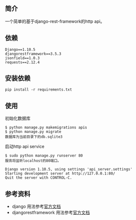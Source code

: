## 简介

一个简单的基于django-rest-framework的http api。

## 依赖

    Django==1.10.5
    djangorestframework==3.5.3
    jsonfield==1.0.3
    requests==2.12.4

## 安装依赖

    pip install -r requirements.txt

## 使用


初始化数据库

    $ python manage.py makemigrations apis
    $ python manage.py migrate
    数据库为当前目录下的db.sqlite3

启动http api service

    $ sudo python manage.py runserver 80
    服务将监听localhost的80端口。

    Django version 1.10.5, using settings 'api_server.settings'
    Starting development server at http://127.0.0.1:80/
    Quit the server with CONTROL-C.



## 参考资料

- django 用法参考[官方文档](https://docs.djangoproject.com/en/1.10/)
- djangorestframework 用法参考[官方文档](http://www.django-rest-framework.org/)




